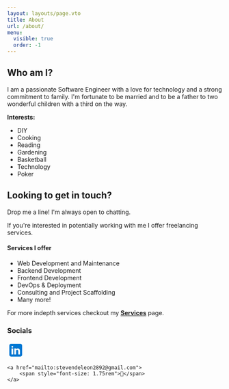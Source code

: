 ```yaml
---
layout: layouts/page.vto
title: About
url: /about/
menu:
  visible: true
  order: -1
---
```

## Who am I?

I am a passionate Software Engineer with a love for technology and a strong commitment to family. 
I'm fortunate to be married and to be a father to two wonderful children with a third on the way.

**Interests:**
* DIY
* Cooking
* Reading
* Gardening
* Basketball
* Technology 
* Poker

## Looking to get in touch?

Drop me a line! I'm always open to chatting.

If you're interested in potentially working with me I offer freelancing services.

#### Services I offer
* Web Development and Maintenance
* Backend Development
* Frontend Development
* DevOps & Deployment
* Consulting and Project Scaffolding
* Many more!

For more indepth services checkout my <a href="/services">**Services**</a> page.
### Socials

<div id="socials">
    <a href="https://www.linkedin.com/in/steve-deleon/" target="_blank">
          <svg xmlns="http://www.w3.org/2000/svg" x="0px" y="0px" width="40" height="40" viewBox="0 0 48 48">
              <path fill="#0078d4" d="M42,37c0,2.762-2.238,5-5,5H11c-2.761,0-5-2.238-5-5V11c0-2.762,2.239-5,5-5h26c2.762,0,5,2.238,5,5	V37z"></path>
              <path d="M30,37V26.901c0-1.689-0.819-2.698-2.192-2.698c-0.815,0-1.414,0.459-1.779,1.364	c-0.017,0.064-0.041,0.325-0.031,1.114L26,37h-7V18h7v1.061C27.022,18.356,28.275,18,29.738,18c4.547,0,7.261,3.093,7.261,8.274	L37,37H30z M11,37V18h3.457C12.454,18,11,16.528,11,14.499C11,12.472,12.478,11,14.514,11c2.012,0,3.445,1.431,3.486,3.479	C18,16.523,16.521,18,14.485,18H18v19H11z" opacity=".05"></path>
              <path d="M30.5,36.5v-9.599c0-1.973-1.031-3.198-2.692-3.198c-1.295,0-1.935,0.912-2.243,1.677	c-0.082,0.199-0.071,0.989-0.067,1.326L25.5,36.5h-6v-18h6v1.638c0.795-0.823,2.075-1.638,4.238-1.638	c4.233,0,6.761,2.906,6.761,7.774L36.5,36.5H30.5z M11.5,36.5v-18h6v18H11.5z M14.457,17.5c-1.713,0-2.957-1.262-2.957-3.001	c0-1.738,1.268-2.999,3.014-2.999c1.724,0,2.951,1.229,2.986,2.989c0,1.749-1.268,3.011-3.015,3.011H14.457z" opacity=".07"></path>
              <path fill="#fff" d="M12,19h5v17h-5V19z M14.485,17h-0.028C12.965,17,12,15.888,12,14.499C12,13.08,12.995,12,14.514,12	c1.521,0,2.458,1.08,2.486,2.499C17,15.887,16.035,17,14.485,17z M36,36h-5v-9.099c0-2.198-1.225-3.698-3.192-3.698	c-1.501,0-2.313,1.012-2.707,1.99C24.957,25.543,25,26.511,25,27v9h-5V19h5v2.616C25.721,20.5,26.85,19,29.738,19	c3.578,0,6.261,2.25,6.261,7.274L36,36L36,36z"></path>
          </svg>
      </a>

    <a href="mailto:stevendeleon2892@gmail.com">
        <span style="font-size: 1.75rem">📧</span>
    </a>
</div>

<style>
    #socials a {
        text-decoration: none;
    }
</style>